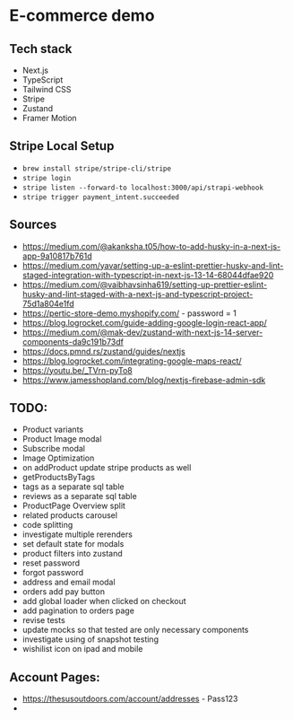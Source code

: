 # E-commerce demo

## Tech stack

- Next.js
- TypeScript
- Tailwind CSS
- Stripe
- Zustand
- Framer Motion

## Stripe Local Setup
- `brew install stripe/stripe-cli/stripe`
- `stripe login`
- `stripe listen --forward-to localhost:3000/api/strapi-webhook`
- `stripe trigger payment_intent.succeeded`

## Sources

- https://medium.com/@akanksha.t05/how-to-add-husky-in-a-next-js-app-9a10817b761d
- https://medium.com/yavar/setting-up-a-eslint-prettier-husky-and-lint-staged-integration-with-typescript-in-next-js-13-14-68044dfae920
- https://medium.com/@vaibhavsinha619/setting-up-prettier-eslint-husky-and-lint-staged-with-a-next-js-and-typescript-project-75d1a804e1fd
- https://pertic-store-demo.myshopify.com/ - password = 1
- https://blog.logrocket.com/guide-adding-google-login-react-app/
- https://medium.com/@mak-dev/zustand-with-next-js-14-server-components-da9c191b73df
- https://docs.pmnd.rs/zustand/guides/nextjs
- https://blog.logrocket.com/integrating-google-maps-react/
- https://youtu.be/_TVrn-pyTo8
- https://www.jamesshopland.com/blog/nextjs-firebase-admin-sdk

## TODO:
- Product variants
- Product Image modal
- Subscribe modal
- Image Optimization
- on addProduct update stripe products as well
- getProductsByTags
- tags as a separate sql table
- reviews as a separate sql table
- ProductPage Overview split
- related products carousel
- code splitting
- investigate multiple rerenders
- set default state for modals 
- product filters into zustand
- reset password
- forgot password
- address and email modal
- orders add pay button
- add global loader when clicked on checkout
- add pagination to orders page
- revise tests
- update mocks so that tested are only necessary components
- investigate using of snapshot testing
- wishilist icon on ipad and mobile

## Account Pages:
- https://thesusoutdoors.com/account/addresses - Pass123
- 